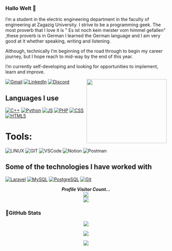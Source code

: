 ### Hallo Welt 👋
I’m a student in the electric engineering department in the faculty of engineering at Zagazig University. I strive to be a programming geek.
The most proverb that I love it is  " Es ist noch kein meister vom himmel gefallen" ,these proverb is in German
I learned the German language and I am very good at it whether speaking, writing and listening.

Although, technically I’m beginning of the road through to begin my career journey, but I hope reach to mid-way by the end of this year. 

I’m currently self-developing and looking for opportunities to implement, learn and improve.
<p align="left"> 
  <img align='right' src='https://media1.tenor.com/images/763645168fe913c18e4d52385e91cccc/tenor.gif?itemid=11550101' height = "200" width="250" >
</p>
<p align="center">


[![Gmail](https://img.shields.io/badge/Gmail-D14836?style=for-the-badge&logo=gmail&logoColor=white)](mailto:khaild22k12m71f@gmail.com)
[![LinkedIn](https://img.shields.io/badge/LinkedIn-%230177B5?style=for-the-badge&logo=linkedin&logoColor=white)](https://www.linkedin.com/in/khaled-mahmoud-/)
[![Discord](https://img.shields.io/badge/Discord-4634f0?logo=discord&logoColor=white&style=for-the-badge)](https://discordapp.com/users/945781914286055474)

</a>
</p>

## Languages I use  
[![C++](https://img.shields.io/badge/C++-00599C?style=for-the-badge&logo=c%2B%2B&logoColor=white)](https://en.cppreference.com/)
[![Python](https://img.shields.io/badge/Python-3670A0?style=for-the-badge&logo=python&logoColor=ffdd54)](https://www.python.org/)
[![JS](https://img.shields.io/badge/JavaScript-F7DF1E?style=for-the-badge&logo=javascript&logoColor=black)](https://developer.mozilla.org/en-US/docs/Web/JavaScript)
[![PHP](https://img.shields.io/badge/PHP-777BB4?style=for-the-badge&logo=php&logoColor=white)](https://www.php.net/)
[![CSS](https://img.shields.io/badge/CSS-1572B6?style=for-the-badge&logo=css3&logoColor=white)](https://developer.mozilla.org/en-US/docs/Web/CSS)
[![HTML5](https://img.shields.io/badge/HTML5-E34F26?style=for-the-badge&logo=html5&logoColor=white)](https://developer.mozilla.org/en-US/docs/Web/Guide/HTML/HTML5)

#  Tools:
![LINUX](https://img.shields.io/badge/Linux-FCC624?style=for-the-badge&logo=linux&logoColor=black)
![GIT](https://img.shields.io/badge/GIT-FF4C26?style=for-the-badge&logo=git&logoColor=white) ![VSCode](https://img.shields.io/badge/visual_Studio_Code-%230db7ed.svg?style=for-the-badge&logo=visualstudiocode&logoColor=white) ![Notion](https://img.shields.io/badge/Notion-%23000000.svg?style=for-the-badge&logo=notion&logoColor=white) ![Postman](https://img.shields.io/badge/Postman-FF6C37?style=for-the-badge&logo=postman&logoColor=white)

## Some of the technologies I have worked with
[![Laravel](https://img.shields.io/badge/Laravel-FF2D20?style=for-the-badge&logo=laravel&logoColor=white)](https://laravel.com/)
[![MySQL](https://img.shields.io/badge/MySQL-4479A1?style=for-the-badge&logo=mysql&logoColor=white)](https://www.mysql.com/)
[![PostgreSQL](https://img.shields.io/badge/PostgreSQL-336791?style=for-the-badge&logo=postgresql&logoColor=white)](https://www.postgresql.org/)
[![Git](https://img.shields.io/badge/Git-F05032?style=for-the-badge&logo=git&logoColor=white)](https://git-scm.com/)

<p align="center">
  <i><b>Profile Visitor Count...</b></i><br>
  <img src="https://raw.githubusercontent.com/saadeghi/saadeghi/master/dino.gif" /><br>
  <img src="https://profile-counter.glitch.me/KhaledMahmoudSaeed/count.svg" />
</p>



### 🎯GitHub Stats <p align="center"> 

<p align="center">
    <img src="https://github-readme-stats.vercel.app/api?username=KhaledMahmoudSaeed&show_icons=true&theme=dark"></a>
<p align="center">
     <img src="https://github-readme-streak-stats.herokuapp.com/?user={KhaledMahmoudSaeed}&theme=dark"></a>
<p align="center">
    <img src="https://github-readme-stats.vercel.app/api/top-langs/?username=KhaledMahmoudSaeed&layout=compact&theme=dark"></a>
<!--
**KhaledMahmoudSaeed/KhaledMahmoudSaeed** is a ✨ _special_ ✨ repository because its `README.md` (this file) appears on your GitHub profile.

Here are some ideas to get you started:

- 🔭 I’m currently working on ...
- 🌱 I’m currently learning ...
- 👯 I’m looking to collaborate on ...
- 🤔 I’m looking for help with ...
- 💬 Ask me about ...
- 📫 How to reach me: ...
- 😄 Pronouns: ...
- ⚡ Fun fact: ...
-->
